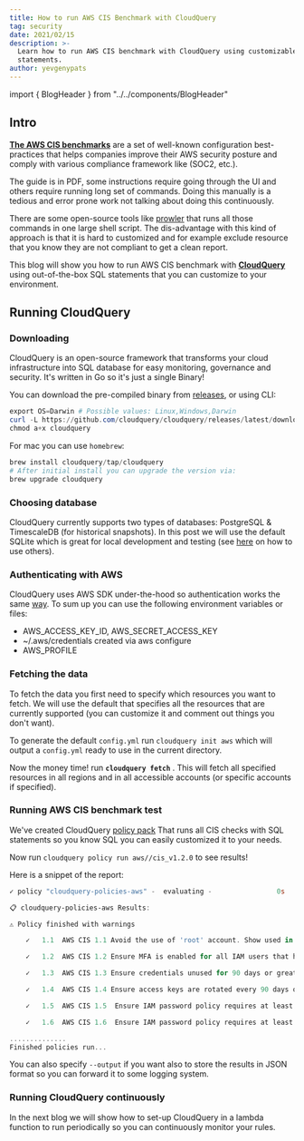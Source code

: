 ```yaml
---
title: How to run AWS CIS Benchmark with CloudQuery
tag: security
date: 2021/02/15
description: >-
  Learn how to run AWS CIS benchmark with CloudQuery using customizable SQL
  statements.
author: yevgenypats
---
```


import { BlogHeader } from "../../components/BlogHeader"

<BlogHeader/>



## Intro

**[The AWS CIS benchmarks](https://www.cisecurity.org/benchmark/amazon_web_services/)** are a set of well-known configuration best-practices that helps companies improve their AWS security posture and comply with various compliance framework like (SOC2, etc.).

The guide is in PDF, some instructions require going through the UI and others require running long set of commands. Doing this manually is a tedious and error prone work not talking about doing this continuously.

There are some open-source tools like [prowler](https://github.com/toniblyx/prowler) that runs all those commands in one large shell script. The dis-advantage with this kind of approach is that it is hard to customized and for example exclude resource that you know they are not compliant to get a clean report.

This blog will show you how to run AWS CIS benchmark with **[CloudQuery](https://github.com/cloudquery/cloudquery)** using out-of-the-box SQL statements that you can customize to your environment.

## Running CloudQuery

### Downloading

CloudQuery is an open-source framework that transforms your cloud infrastructure into SQL database for easy monitoring, governance and security. It's written in Go so it's just a single Binary!

You can download the pre-compiled binary from [releases](https://github.com/cloudquery/cloudquery/releases), or using CLI:

```powershell
export OS=Darwin # Possible values: Linux,Windows,Darwin
curl -L https://github.com/cloudquery/cloudquery/releases/latest/download/cloudquery_${OS}_x86_64 -o cloudquery
chmod a+x cloudquery
```

For mac you can use `homebrew`:

```powershell
brew install cloudquery/tap/cloudquery
# After initial install you can upgrade the version via:
brew upgrade cloudquery
```

### Choosing database

CloudQuery currently supports two types of databases: PostgreSQL & TimescaleDB (for historical snapshots). In this post we will use the default SQLite which is great for local development and testing (see [here](https://docs.cloudquery.io/docs/configuration/overview) on how to use others).

### Authenticating with AWS

CloudQuery uses AWS SDK under-the-hood so authentication works the same [way](https://docs.aws.amazon.com/sdk-for-go/v1/developer-guide/configuring-sdk.html). To sum up you can use the following environment variables or files:

- AWS_ACCESS_KEY_ID, AWS_SECRET_ACCESS_KEY
- ~/.aws/credentials created via aws configure
- AWS_PROFILE

### Fetching the data

To fetch the data you first need to specify which resources you want to fetch. We will use the default that specifies
all the resources that are currently supported (you can customize it and comment out things you don't want).

To generate the default `config.yml` run `cloudquery init aws` which will output a `config.yml` ready to use in the current directory.

Now the money time! run **`cloudquery fetch`** . This will fetch all specified resources in all regions and in all accessible accounts (or specific accounts if specified).

### Running AWS CIS benchmark test

We've created CloudQuery [policy pack](https://github.com/cloudquery-policies/aws/blob/main/cis_v1.2.0/policy.hcl)
That runs all CIS checks with SQL statements so you know SQL you can easily customized it to your needs.

Now run `cloudquery policy run aws//cis_v1.2.0` to see results!

Here is a snippet of the report:

```powershell
✓ policy "cloudquery-policies-aws" -  evaluating -                0s   Finished Queries: 85/85

📋 cloudquery-policies-aws Results:

⚠️ Policy finished with warnings

	✓   1.1  AWS CIS 1.1 Avoid the use of 'root' account. Show used in last 30 days (Scored)                                               passed

	✓   1.2  AWS CIS 1.2 Ensure MFA is enabled for all IAM users that have a console password (Scored)                                     passed

	✓   1.3  AWS CIS 1.3 Ensure credentials unused for 90 days or greater are disabled (Scored)                                            passed

	✓   1.4  AWS CIS 1.4 Ensure access keys are rotated every 90 days or less                                                              passed

	✓   1.5  AWS CIS 1.5  Ensure IAM password policy requires at least one uppercase letter                                                passed

	✓   1.6  AWS CIS 1.6  Ensure IAM password policy requires at least one lowercase letter                                                passed

..............
Finished policies run...
```

You can also specify `--output` if you want also to store the results in JSON format so you can forward it to some logging system.

### Running CloudQuery continuously

In the next blog we will show how to set-up CloudQuery in a lambda function to run periodically so you can continuously monitor your rules.
